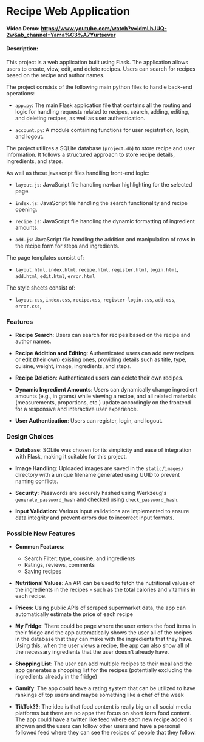 # Recipe Web Application

#### Video Demo: <https://www.youtube.com/watch?v=idmLhJUQ-2w&ab_channel=Yama%C3%A7Yurtsever>

#### Description:

This project is a web application built using Flask. The application allows users to create, view, edit, and delete recipes. Users can search for recipes based on the recipe and author names.

The project consists of the following main python files to handle back-end operations:

- `app.py`: The main Flask application file that contains all the routing and logic for handling requests related to recipes, search, adding, editing, and deleting recipes, as well as user authentication.

- `account.py`: A module containing functions for user registration, login, and logout.

The project utilizes a SQLite database (`project.db`) to store recipe and user information. It follows a structured approach to store recipe details, ingredients, and steps.

As well as these javascript files handiling front-end logic:

- `layout.js`: JavaScript file handling navbar highlighting for the selected page.

- `index.js`: JavaScript file handling the search functionality and recipe opening.

- `recipe.js`: JavaScript file handling the dynamic formatting of ingredient amounts.

- `add.js`: JavaScript file handling the addition and manipulation of rows in the recipe form for steps and ingredients.

The page templates consist of:

- `layout.html`, `index.html`, `recipe.html`, `register.html`, `login.html`, `add.html`, `edit.html`, `error.html`

The style sheets consist of:

- `layout.css`, `index.css`, `recipe.css`, `register-login.css`, `add.css`, `error.css`,

### Features

- **Recipe Search**: Users can search for recipes based on the recipe and author names.

- **Recipe Addition and Editing**: Authenticated users can add new recipes or edit (their own) existing ones, providing details such as title, type, cuisine, weight, image, ingredients, and steps.

- **Recipe Deletion**: Authenticated users can delete their own recipes.

- **Dynamic Ingredient Amounts**: Users can dynamically change ingredient amounts (e.g., in grams) while viewing a recipe, and all related materials (measurements, proportions, etc.) update accordingly on the frontend for a responsive and interactive user experience.

- **User Authentication**: Users can register, login, and logout.

### Design Choices

- **Database**: SQLite was chosen for its simplicity and ease of integration with Flask, making it suitable for this project.

- **Image Handling**: Uploaded images are saved in the `static/images/` directory with a unique filename generated using UUID to prevent naming conflicts.

- **Security**: Passwords are securely hashed using Werkzeug's `generate_password_hash` and checked using `check_password_hash`.

- **Input Validation**: Various input validations are implemented to ensure data integrity and prevent errors due to incorrect input formats.

### Possible New Features

- **Common Features**: 
    - Search Filter: type, cousine, and ingredients
    - Ratings, reviews, comments
    - Saving recipes

- **Nutritional Values**: An API can be used to fetch the nutritional values of the ingredients in the recipes - such as the total calories and vitamins in each recipe.

- **Prices**: Using public APIs of scraped supermarket data, the app can automatically estimate the price of each recipe

- **My Fridge**: There could be page where the user enters the food items in their fridge and the app automatically shows the user all of the recipes in the database that they can make with the ingredients that they have. Using this, when the user views a recipe, the app can also show all of the necessary ingredients that the user doesn't already have.

- **Shopping List**: The user can add multiple recipes to their meal and the app generates a shopping list for the recipes (potentially excluding the ingredients already in the fridge)

- **Gamify**: The app could have a rating system that can be utilized to have rankings of top users and maybe something like a chef of the week

- **TikTok??**: The idea is that food content is really big on all social media 
platforms but there are no apps that focus on short form food content. The app could have a twitter like feed where each new recipe added is showsn and the users can follow other users and have a personal followed feed where they can see the recipes of people that they follow.